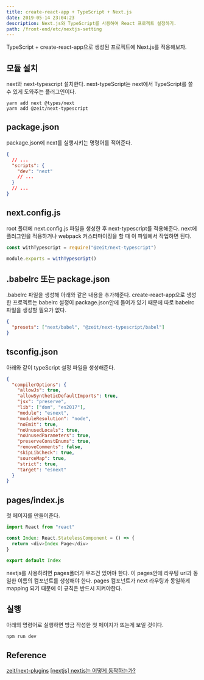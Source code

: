 ```yaml
---
title: create-react-app + TypeScript + Next.js
date: 2019-05-14 23:04:23
description: Next.js와 TypeScript를 사용하여 React 프로젝트 설정하기.
path: /front-end/etc/nextjs-setting
---
```


TypeScript + create-react-app으로 생성된 프로젝트에 Next.js를 적용해보자.

## 모듈 설치

next와 next-typescript 설치한다. next-typeScript는 next에서 TypeScript를 쓸 수 있게 도와주는 플러그인이다.

```
yarn add next @types/next
yarn add @zeit/next-typescript
```

## package.json

package.json에 next를 실행시키는 명령어를 적어준다.

```json
{
  // ...
  "scripts": {
    "dev": "next"
    // ...
  }
  // ...
}
```

## next.config.js

root 폴더에 next.config.js 파일을 생성한 후 next-typescript를 적용해준다. next에 플러그인을 적용하거나 webpack 커스터마이징을 할 때 이 파일에서 작업하면 된다.

```javascript
const withTypescript = require("@zeit/next-typescript")

module.exports = withTypescript()
```

## .babelrc 또는 package.json

.babelrc 파일을 생성해 아래와 같은 내용을 추가해준다. create-react-app으로 생성한 프로젝트는 babelrc 설정이 package.json안에 들어가 있기 때문에 따로 babelrc 파일을 생성할 필요가 없다.

```json
{
  "presets": ["next/babel", "@zeit/next-typescript/babel"]
}
```

## tsconfig.json

아래와 같이 typeScript 설정 파일을 생성해준다.

```json
{
  "compilerOptions": {
    "allowJs": true,
    "allowSyntheticDefaultImports": true,
    "jsx": "preserve",
    "lib": ["dom", "es2017"],
    "module": "esnext",
    "moduleResolution": "node",
    "noEmit": true,
    "noUnusedLocals": true,
    "noUnusedParameters": true,
    "preserveConstEnums": true,
    "removeComments": false,
    "skipLibCheck": true,
    "sourceMap": true,
    "strict": true,
    "target": "esnext"
  }
}
```

## pages/index.js

첫 페이지를 만들어준다.

```javascript
import React from "react"

const Index: React.StatelessComponent = () => {
  return <div>Index Page</div>
}

export default Index
```

nextjs를 사용하려면 pages폴더가 무조건 있어야 한다. 이 pages안에 라우팅 url과 동일한 이름의 컴포넌트를 생성해야 한다. pages 컴포넌트가 next 라우팅과 동일하게 mapping 되기 때문에 이 규칙은 반드시 지켜야한다.

## 실행

아래의 명령어로 실행하면 방금 작성한 첫 페이지가 뜨는게 보일 것이다.

```
npm run dev
```

## Reference

[zeit/next-plugins](https://github.com/zeit/next-plugins/tree/master/packages/next-typescript)
[[nextjs] nextjs는 어떻게 동작하는가?](https://blueshw.github.io/2018/04/15/why-nextjs/)
